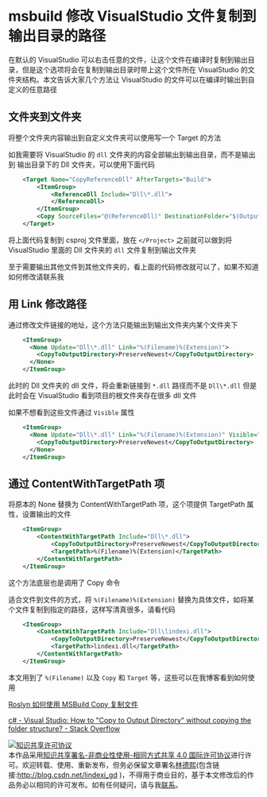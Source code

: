 
# msbuild 修改 VisualStudio 文件复制到输出目录的路径

在默认的 VisualStudio 可以右击任意的文件，让这个文件在编译时复制到输出目录，但是这个选项将会在复制到输出目录时带上这个文件所在 VisualStudio 的文件夹结构。本文告诉大家几个方法让 VisualStudio 的文件可以在编译时输出到自定义的任意路径

<!--more-->


<!-- CreateTime:2020/1/19 18:08:07 -->

<!-- 发布 -->

## 文件夹到文件夹

将整个文件夹内容输出到自定义文件夹可以使用写一个 Target 的方法

如我需要将 VisualStudio 的 `dll` 文件夹的内容全部输出到输出目录，而不是输出到 输出目录下的 Dll 文件夹，可以使用下面代码

```xml
    <Target Name="CopyReferenceDll" AfterTargets="Build">
        <ItemGroup>
            <ReferenceDll Include="Dll\*.dll">
            </ReferenceDll>
        </ItemGroup>
        <Copy SourceFiles="@(ReferenceDll)" DestinationFolder="$(OutputPath)" SkipUnchangedFiles="True"></Copy>
    </Target>
```

将上面代码复制到 csproj 文件里面，放在 `</Project>` 之前就可以做到将 VisualStudio 里面的 Dll 文件夹的 `dll` 文件复制到输出文件夹

至于需要输出其他文件到其他文件夹的，看上面的代码修改就可以了，如果不知道如何修改请联系我

## 用 Link 修改路径

通过修改文件链接的地址，这个方法只能输出到输出文件夹内某个文件夹下

```xml
    <ItemGroup>
      <None Update="Dll\*.dll" Link="%(Filename)%(Extension)">
        <CopyToOutputDirectory>PreserveNewest</CopyToOutputDirectory>
      </None>
    </ItemGroup>
```

此时的 Dll 文件夹的 dll 文件，将会重新链接到 `*.dll` 路径而不是 `Dll\*.dll` 但是此时会在 VisualStudio 看到项目的根文件夹存在很多 dll 文件

如果不想看到这些文件通过 `Visible` 属性

```xml
    <ItemGroup>
      <None Update="Dll\*.dll" Link="%(Filename)%(Extension)" Visible="false">
        <CopyToOutputDirectory>PreserveNewest</CopyToOutputDirectory>
      </None>
    </ItemGroup>
```

## 通过 ContentWithTargetPath 项

将原本的 None 替换为 ContentWithTargetPath 项，这个项提供 TargetPath 属性，设置输出的文件

```xml
    <ItemGroup>
        <ContentWithTargetPath Include="Dll\*.dll">
            <CopyToOutputDirectory>PreserveNewest</CopyToOutputDirectory>
            <TargetPath>%(Filename)%(Extension)</TargetPath>
        </ContentWithTargetPath>
    </ItemGroup>
```

这个方法底层也是调用了 Copy 命令

适合文件到文件的方式，将 `%(Filename)%(Extension)` 替换为具体文件，如将某个文件复制到指定的路径，这样写清真很多，请看代码

```xml
    <ItemGroup>
        <ContentWithTargetPath Include="Dll\lindexi.dll">
            <CopyToOutputDirectory>PreserveNewest</CopyToOutputDirectory>
            <TargetPath>lindexi.dll</TargetPath>
        </ContentWithTargetPath>
    </ItemGroup>
```

本文用到了 `%(Filename)` 以及 `Copy` 和 `Target` 等，这些可以在我博客看到如何使用

[Roslyn 如何使用 MSBuild Copy 复制文件](https://blog.lindexi.com/post/Roslyn-%E5%A6%82%E4%BD%95%E4%BD%BF%E7%94%A8-MSBuild-Copy-%E5%A4%8D%E5%88%B6%E6%96%87%E4%BB%B6.html )

[c# - Visual Studio: How to "Copy to Output Directory" without copying the folder structure? - Stack Overflow](https://stackoverflow.com/questions/18743907/visual-studio-how-to-copy-to-output-directory-without-copying-the-folder-stru )





<a rel="license" href="http://creativecommons.org/licenses/by-nc-sa/4.0/"><img alt="知识共享许可协议" style="border-width:0" src="https://licensebuttons.net/l/by-nc-sa/4.0/88x31.png" /></a><br />本作品采用<a rel="license" href="http://creativecommons.org/licenses/by-nc-sa/4.0/">知识共享署名-非商业性使用-相同方式共享 4.0 国际许可协议</a>进行许可。欢迎转载、使用、重新发布，但务必保留文章署名[林德熙](http://blog.csdn.net/lindexi_gd)(包含链接:http://blog.csdn.net/lindexi_gd )，不得用于商业目的，基于本文修改后的作品务必以相同的许可发布。如有任何疑问，请与我[联系](mailto:lindexi_gd@163.com)。